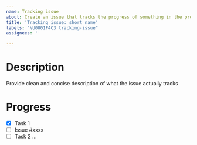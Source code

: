 ```yaml
---
name: Tracking issue
about: Create an issue that tracks the progress of something in the project
title: 'Tracking issue: short name'
labels: "\U0001F4C3 tracking-issue"
assignees: ''

---
```


# Description

Provide clean and concise description of what the issue actually tracks

# Progress

- [x] Task 1
- [ ] Issue #xxxx
- [ ] Task 2
...
